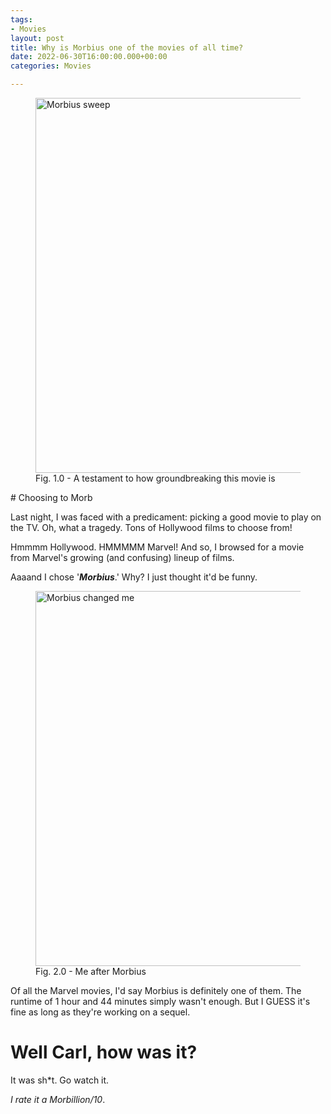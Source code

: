 ```yaml
---
tags:
- Movies
layout: post
title: Why is Morbius one of the movies of all time?
date: 2022-06-30T16:00:00.000+00:00
categories: Movies

---
```

<figure><img src="https://cdn.discordapp.com/attachments/993410728088305734/993758051456798751/unknown_1.png" alt="Morbius sweep" style="width:600px;"> <figcaption>Fig. 1.0 - A testament to how groundbreaking this movie is</figcaption> </figure>
# Choosing to Morb

Last night, I was faced with a predicament: picking a good movie to play on the TV. Oh, what a tragedy. Tons of Hollywood films to choose from!

Hmmmm Hollywood. HMMMMM Marvel! And so, I browsed for a movie from Marvel's growing (and confusing) lineup of films.

Aaaand I chose '**_Morbius_**.' Why? I just thought it'd be funny.

<figure>
<img src="https://cdn.discordapp.com/attachments/993410728088305734/993411153181032468/ezgif-5-b701a1102f.gif" alt="Morbius changed me" style="width:600px;"> <figcaption>Fig. 2.0 - Me after Morbius</figcaption> </figure>

Of all the Marvel movies, I'd say Morbius is definitely one of them. The runtime of 1 hour and 44 minutes simply wasn't enough. But I GUESS it's fine as long as they're working on a sequel.

# Well Carl, how was it?

It was sh&ast;t. Go watch it. 

_I rate it a Morbillion/10_.